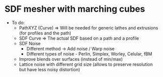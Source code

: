 # SDF mesher with marching cubes

- To do:
  - PathXYZ (Curve) => Will be needed for generic lathes and extrusions (for profiles and the path)
  - SDF Curve => The actual SDF based on a path and a profile
  - SDF Noise
    - Different method -> Add noise / Warp noise
    - Different types of noise - Perlin, Simplex, Worley, Celular, fBM    
  - Improve blends over surfaces (instead of min/max)
  - Lattice noise with different grid size (allows to preserve resolution but have less noisy distortion)
